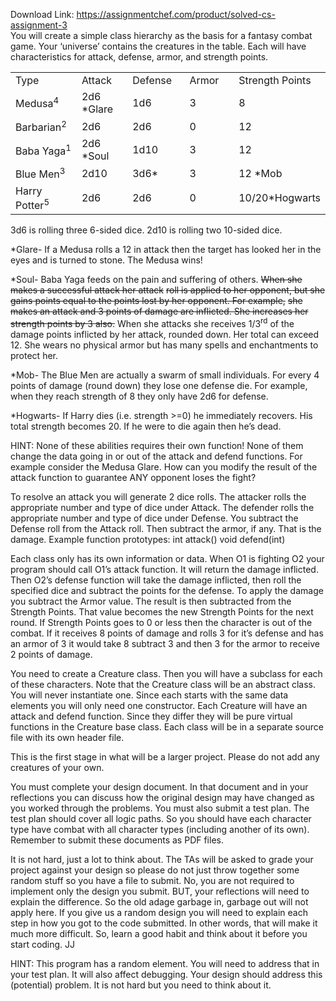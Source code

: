 Download Link: https://assignmentchef.com/product/solved-cs-assignment-3
<br>
You will create a simple class hierarchy as the basis for a fantasy combat game.  Your ‘universe’ contains the creatures in the table.  Each will have characteristics for attack, defense, armor, and strength points.




<table width="591">

 <tbody>

  <tr>

   <td width="118">Type</td>

   <td width="118">Attack</td>

   <td width="118">Defense</td>

   <td width="118">Armor</td>

   <td width="118">Strength Points</td>

  </tr>

  <tr>

   <td width="118">Medusa<sup>4</sup></td>

   <td width="118">2d6 *Glare</td>

   <td width="118">1d6</td>

   <td width="118">3</td>

   <td width="118">8</td>

  </tr>

  <tr>

   <td width="118">Barbarian<sup>2</sup></td>

   <td width="118">2d6</td>

   <td width="118">2d6</td>

   <td width="118">0</td>

   <td width="118">12</td>

  </tr>

  <tr>

   <td width="118">Baba Yaga<sup>1</sup></td>

   <td width="118">2d6 *Soul</td>

   <td width="118">1d10</td>

   <td width="118">3</td>

   <td width="118">12</td>

  </tr>

  <tr>

   <td width="118">Blue Men<sup>3</sup></td>

   <td width="118">2d10</td>

   <td width="118">3d6*</td>

   <td width="118">3</td>

   <td width="118">12 *Mob</td>

  </tr>

  <tr>

   <td width="118">Harry Potter<sup>5</sup></td>

   <td width="118">2d6</td>

   <td width="118">2d6</td>

   <td width="118">0</td>

   <td width="118">10/20*Hogwarts</td>

  </tr>

 </tbody>

</table>




3d6 is rolling three 6-sided dice.  2d10 is rolling two 10-sided dice.




*Glare- If a Medusa rolls a 12 in attack then the target has looked her in the eyes and is turned to stone.  The Medusa wins!




*Soul- Baba Yaga feeds on the pain and suffering of others.  <span style="text-decoration: line-through">When she makes a successful attack her attack</span> <span style="text-decoration: line-through">roll is applied to her opponent, but she gains points equal to the points lost by her opponent.  For example,</span> <span style="text-decoration: line-through">she makes an attack and 3 points of damage are inflicted.  She increases her strength points by 3 also.</span>  When she attacks she receives 1/3<sup>rd</sup> of the damage points inflicted by her attack, rounded down.  Her total can exceed 12.  She wears no physical armor but has many spells and enchantments to protect her.




*Mob- The Blue Men are actually a swarm of small individuals.  For every 4 points of damage (round down) they lose one defense die.  For example, when they reach strength of 8 they only have 2d6 for defense.




*Hogwarts- If Harry dies (i.e. strength &gt;=0) he immediately recovers.  His total strength becomes 20.  If he were to die again then he’s dead.




HINT:  None of these abilities requires their own function!  None of them change the data going in or out of the attack and defend functions.  For example consider the Medusa Glare.  How can you modify the result of the attack function to guarantee ANY opponent loses the fight?




To resolve an attack you will generate 2 dice rolls.  The attacker rolls the appropriate number and type of dice under Attack.  The defender rolls the appropriate number and type of dice under Defense.  You subtract the Defense roll from the Attack roll.  Then subtract the armor, if any.  That is the damage.  Example function prototypes:  int attack()          void defend(int)




Each class only has its own information or data.  When O1 is fighting O2 your program should call O1’s attack function.  It will return the damage inflicted.  Then O2’s defense function will take the damage inflicted, then roll the specified dice and subtract the points for the defense.   To apply the damage you subtract the Armor value.  The result is then subtracted from the Strength Points.  That value becomes the new Strength Points for the next round.  If Strength Points goes to 0 or less then the character is out of the combat.  If it receives 8 points of damage and rolls 3 for it’s defense and has an armor of 3 it would take 8 subtract 3 and then 3 for the armor to receive 2 points of damage.




You need to create a Creature class.  Then you will have a subclass for each of these characters.  Note that the Creature class will be an abstract class.  You will never instantiate one.  Since each starts with the same data elements you will only need one constructor.  Each Creature will have an attack and defend function.  Since they differ they will be pure virtual functions in the Creature base class.  Each class will be in a separate source file with its own header file.




This is the first stage in what will be a larger project.  Please do not add any creatures of your own.




You must complete your design document.  In that document and in your reflections you can discuss how the original design may have changed as you worked through the problems.  You must also submit a test plan.  The test plan should cover all logic paths.  So you should have each character type have combat with all character types (including another of its own).  Remember to submit these documents as PDF files.




It is not hard, just a lot to think about. The TAs will be asked to grade your project against your design so please do not just throw together some random stuff so you have a file to submit.  No, you are not required to implement only the design you submit.  BUT, your reflections will need to explain the difference.  So the old adage garbage in, garbage out will not apply here.  If you give us a random design you will need to explain each step in how you got to the code submitted.  In other words, that will make it much more difficult.  So, learn a good habit and think about it before you start coding. JJ




HINT:  This program has a random element.  You will need to address that in your test plan.  It will also affect debugging.  Your design should address this (potential) problem.  It is not hard but you need to think about it.